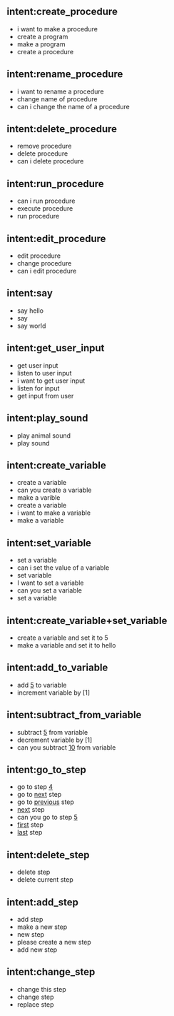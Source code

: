 ## intent:create_procedure
- i want to make a procedure
- create a program
- make a program
- create a procedure

## intent:rename_procedure
- i want to rename a procedure
- change name of procedure
- can i change the name of a procedure

## intent:delete_procedure
- remove procedure
- delete procedure
- can i delete procedure

## intent:run_procedure
- can i run procedure
- execute procedure
- run procedure

## intent:edit_procedure
- edit procedure
- change procedure
- can i edit procedure

## intent:say
- say hello
- say
- say world

## intent:get_user_input
- get user input
- listen to user input
- i want to get user input
- listen for input
- get input from user

## intent:play_sound
- play animal sound
- play sound

## intent:create_variable
- create a variable
- can you create a variable
- make a varible
- create a variable
- i want to make a variable
- make a variable

## intent:set_variable
- set a variable
- can i set the value of a variable
- set variable
- I want to set a variable
- can you set a variable
- set a variable

## intent:create_variable+set_variable
- create a variable and set it to 5
- make a variable and set it to hello

## intent:add_to_variable
- add [5](value) to variable
- increment variable by [1]

## intent:subtract_from_variable
- subtract [5](value) from variable
- decrement variable by [1]
- can you subtract [10](value) from variable

## intent:go_to_step
- go to step [4](value)
- go to [next](value) step
- go to [previous](value) step
- [next](value) step
- can you go to step [5](value)
- [first](value) step
- [last](value) step

## intent:delete_step
- delete step
- delete current step

## intent:add_step
- add step
- make a new step
- new step
- please create a new step
- add new step

## intent:change_step
- change this step
- change step
- replace step
